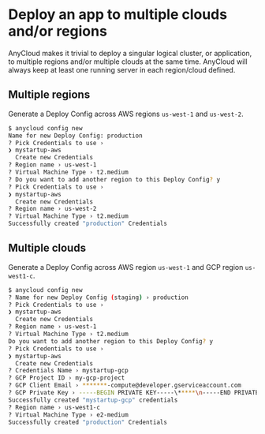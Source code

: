 # Deploy an app to multiple clouds and/or regions

AnyCloud makes it trivial to deploy a singular logical cluster, or application, to multiple regions and/or multiple clouds at the same time. AnyCloud will always keep at least one running server in each region/cloud defined.

## Multiple regions

Generate a Deploy Config across AWS regions `us-west-1` and `us-west-2`.

```bash
$ anycloud config new
Name for new Deploy Config: production
? Pick Credentials to use ›
❯ mystartup-aws
  Create new Credentials
? Region name › us-west-1
? Virtual Machine Type › t2.medium
? Do you want to add another region to this Deploy Config? y
? Pick Credentials to use ›
❯ mystartup-aws
  Create new Credentials
? Region name › us-west-2
? Virtual Machine Type › t2.medium
Successfully created "production" Credentials
```

## Multiple clouds

Generate a Deploy Config across AWS region `us-west-1` and GCP region `us-west1-c`.

```bash
$ anycloud config new
? Name for new Deploy Config (staging) › production
? Pick Credentials to use ›
❯ mystartup-aws
  Create new Credentials
? Region name › us-west-1
? Virtual Machine Type › t2.medium
Do you want to add another region to this Deploy Config? y
? Pick Credentials to use ›
❯ mystartup-aws
  Create new Credentials
? Credentials Name › mystartup-gcp
? GCP Project ID › my-gcp-project
? GCP Client Email › *******-compute@developer.gserviceaccount.com
? GCP Private Key › -----BEGIN PRIVATE KEY-----\*****\n-----END PRIVATE KEY-----\n
Successfully created "mystartup-gcp" credentials
? Region name › us-west1-c
? Virtual Machine Type › e2-medium
Successfully created "production" Credentials
```